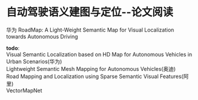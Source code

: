 # 自动驾驶语义建图与定位--论文阅读
华为 RoadMap: A Light-Weight Semantic Map for Visual Localization towards Autonomous Driving  

**todo**:  
Visual Semantic Localization based on HD Map for Autonomous Vehicles in Urban Scenarios(华为)    
Lightweight Semantic Mesh Mapping for Autonomous Vehicles(奥迪)    
Road Mapping and Localization using Sparse Semantic Visual Features(阿里)    
VectorMapNet     
